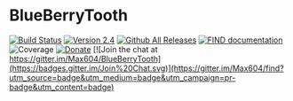 # BlueBerryTooth

[![Build Status](https://travis-ci.org/Max604/BlueBerryTooth.svg?branch=master)](https://travis-ci.org/Max604/BlueBerryTooth)
[![Version 2.4](https://img.shields.io/badge/version-1.0-brightgreen.svg)](https://www.internalpositioning.com/guide/development/)
[![Github All Releases](https://img.shields.io/github/downloads/Max604/BlueBerryTooth/total.svg)](https://github.com/Max604/BlueBerryTooth/releases)
[![FIND documentation](https://img.shields.io/badge/find-documentation-blue.svg)](https://github.com/Max604/BlueBerryTooth/wiki)
![Coverage](https://img.shields.io/badge/coverage-57%25-orange.svg)
[![Donate](https://img.shields.io/badge/donate-$1-brown.svg)](https://www.paypal.me/Max604/1.00)
[![Join the chat at https://gitter.im/Max604/BlueBerryTooth](https://badges.gitter.im/Join%20Chat.svg)](https://gitter.im/Max604/find?utm_source=badge&utm_medium=badge&utm_campaign=pr-badge&utm_content=badge)